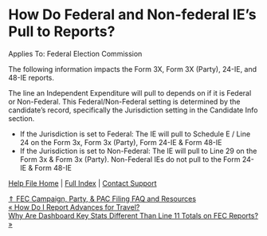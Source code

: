  How Do Federal and Non-federal IE’s Pull to Reports?
==========

Applies To: Federal Election Commission

The following information impacts the Form 3X, Form 3X (Party), 24-IE, and 48-IE reports.

The line an Independent Expenditure will pull to depends on if it is Federal or Non-Federal. This Federal/Non-Federal setting is determined by the candidate’s record, specifically the Jurisdiction setting in the Candidate Info section.

* If the Jurisdiction is set to Federal: The IE will pull to Schedule E / Line 24 on the Form 3x, Form 3x (Party), Form 24-IE & Form 48-IE
* If the Jurisdiction is set to Non-Federal: The IE will pull to Line 29 on the Form 3x & Form 3x (Party). Non-Federal IEs do not pull to the Form 24-IE & Form 48-IE

[Help File Home](/help/) | [Full Index](/Help-File-Directory/) | [Contact Support](mailto:support@ISPolitical.com)

[⇑ FEC Campaign, Party, & PAC Filing FAQ and Resources](/FEC-Campaign-Party-PAC-Filing-FAQ-and-Resources)  
[« How Do I Report Advances for Travel?](/How-Do-I-Report-Advances-for-Travel)  
[Why Are Dashboard Key Stats Different Than Line 11 Totals on FEC Reports? »](/Why-Are-Dashboard-Key-Stats-Different-Than-Line-11-Totals-on-FEC-Reports)